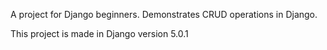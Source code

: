 <p>A project for Django beginners. Demonstrates CRUD operations in Django.</p>
<p>This project is made in Django version 5.0.1</p>
